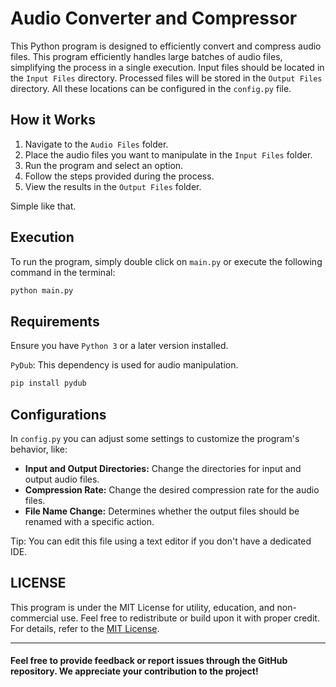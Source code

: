 # Audio Converter and Compressor

This Python program is designed to efficiently convert and compress audio files. This program efficiently handles large batches of audio files, simplifying the process in a single execution. Input files should be located in the `Input Files` directory. Processed files will be stored in the `Output Files` directory. All these locations can be configured in the `config.py` file.

## How it Works

1. Navigate to the `Audio Files` folder.
2. Place the audio files you want to manipulate in the `Input Files` folder.
3. Run the program and select an option.
4. Follow the steps provided during the process.
5. View the results in the `Output Files` folder.

Simple like that.

## Execution

To run the program, simply double click on `main.py` or execute the following command in the terminal:
```bash
python main.py
```

## Requirements

Ensure you have `Python 3` or a later version installed.

`PyDub`: This dependency is used for audio manipulation.

```bash
pip install pydub
```

## Configurations

In `config.py` you can adjust some settings to customize the program's behavior, like:

- **Input and Output Directories:** Change the directories for input and output audio files.
- **Compression Rate:** Change the desired compression rate for the audio files.
- **File Name Change:** Determines whether the output files should be renamed with a specific action.

Tip: You can edit this file using a text editor if you don't have a dedicated IDE.

## LICENSE

This program is under the MIT License for utility, education, and non-commercial use. Feel free to redistribute or build upon it with proper credit. For details, refer to the [MIT License](https://opensource.org/licenses/MIT).



---

#### Feel free to provide feedback or report issues through the GitHub repository. We appreciate your contribution to the project!

